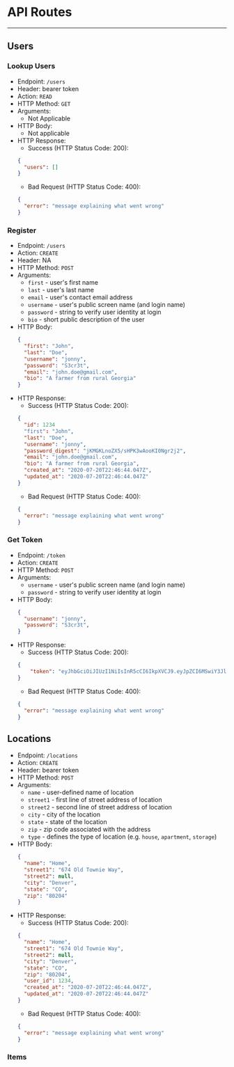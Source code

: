 # API Routes 

*** 
## Users 

### Lookup Users 
* Endpoint: `/users`
* Header: bearer token 
* Action: `READ` 
* HTTP Method: `GET` 
* Arguments: 
  * Not Applicable 
* HTTP Body: 
  * Not applicable 
* HTTP Response: 
  * Success (HTTP Status Code: 200): 
  ```json 
  {
    "users": [] 
  }
  ```
  * Bad Request (HTTP Status Code: 400): 
  ```json
  {
    "error": "message explaining what went wrong"
  }
  ```


### Register 
* Endpoint: `/users`
* Action: `CREATE` 
* Header: NA 
* HTTP Method: `POST` 
* Arguments: 
  * `first` - user's first name 
  * `last` - user's last name 
  * `email` - user's contact email address 
  * `username` - user's public screen name (and login name) 
  * `password` - string to verify user identity at login 
  * `bio` - short public description of the user 
* HTTP Body: 
  ```json 
  {
    "first": "John", 
    "last": "Doe", 
    "username": "jonny", 
    "password": "S3cr3t", 
    "email": "john.doe@gmail.com", 
    "bio": "A farmer from rural Georgia"
  }
  ```
* HTTP Response: 
  * Success (HTTP Status Code: 200): 
  ```json 
  {
    "id": 1234
    "first": "John", 
    "last": "Doe", 
    "username": "jonny", 
    "password_digest": "jKMGKLnoZX5/sHPK3wAooKI0Ngr2j2", 
    "email": "john.doe@gmail.com", 
    "bio": "A farmer from rural Georgia", 
    "created_at": "2020-07-20T22:46:44.047Z", 
    "updated_at": "2020-07-20T22:46:44.047Z" 
  }
  ```
  * Bad Request (HTTP Status Code: 400): 
  ```json
  {
    "error": "message explaining what went wrong"
  }
  ```

### Get Token 
* Endpoint: `/token` 
* Action: `CREATE` 
* HTTP Method: `POST` 
* Arguments: 
  * `username` - user's public screen name (and login name) 
  * `password` - string to verify user identity at login 
* HTTP Body: 
  ```json 
  {
    "username": "jonny", 
    "password": "S3cr3t", 
  }
  ```
* HTTP Response: 
  * Success (HTTP Status Code: 200): 
  ```json 
  {
      "token": "eyJhbGciOiJIUzI1NiIsInR5cCI6IkpXVCJ9.eyJpZCI6MSwiY3JlYXRlZF9hdCI6IjIwMjAtMDctMjdUMjE6MDQ6MDAuMTE5WiIsInVwZGF0ZWRfYXQiOiIyMDIwLTA3LTI3VDIxOjA0OjAwLjExOVoiLCJlbWFpbCI6ImpvaG4uZG9lQGdtYWlsLmNvbSIsInVzZXJuYW1lIjoiam9ubnkiLCJwYXNzd29yZF9kaWdlc3QiOiIkMmIkMTIkNFVjakhKNUxoYkFxOVhlZUYwcnlIT2J2QjNRWG5ULmxlMHdaQlRCV1dFZWJTbElUOUZReXEiLCJmaXJzdCI6IkpvaG4iLCJsYXN0IjoiRG9lIiwiYmlvIjoiQSBmYXJtZXIgZnJvbSBydXJhbCBHZW9yZ2lhIiwiaWF0IjoxNTk1ODg1NjU3fQ.S0ty_1eEeP7QYSpVgt4fEusfWOYmQf-ycaEoe8ohQxE"
  }
  ```
  * Bad Request (HTTP Status Code: 400): 
  ```json
  {
    "error": "message explaining what went wrong"
  }
  ```

## Locations 

* Endpoint: `/locations`
* Action: `CREATE` 
* Header: bearer token 
* HTTP Method: `POST` 
* Arguments: 
  * `name` - user-defined name of location 
  * `street1` - first line of street address of location 
  * `street2` - second line of street address of location  
  * `city` - city of the location 
  * `state` - state of the location 
  * `zip` - zip code associated with the address 
  * `type` - defines the type of location (e.g. `house`, `apartment`, `storage`)
* HTTP Body: 
  ```json 
  {
    "name": "Home", 
    "street1": "674 Old Townie Way", 
    "street2": null, 
    "city": "Denver", 
    "state": "CO", 
    "zip": "80204"
  }
  ```
* HTTP Response: 
  * Success (HTTP Status Code: 200): 
  ```json 
  {
    "name": "Home", 
    "street1": "674 Old Townie Way", 
    "street2": null, 
    "city": "Denver", 
    "state": "CO", 
    "zip": "80204",
    "user_id": 1234, 
    "created_at": "2020-07-20T22:46:44.047Z", 
    "updated_at": "2020-07-20T22:46:44.047Z" 
  }
  ```
  * Bad Request (HTTP Status Code: 400): 
  ```json
  {
    "error": "message explaining what went wrong"
  }
  ```



### Items 
